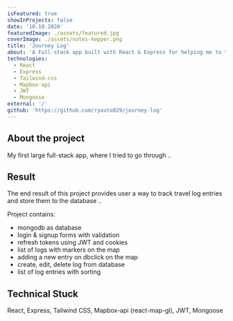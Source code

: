 ```yaml
---
isFeatured: true
showInProjects: false
date: '10.10.2020'
featuredImage: ./assets/featured.jpg
coverImage: ./assets/notes-kepper.png
title: 'Journey Log'
about: 'A Full-stack app built with React & Express for helping me to track places I have visited and displaying them on interactive map'
technologies:
  - React
  - Express
  - Tailwind-css
  - Mapbox-api
  - JWT
  - Mongoose
external: '/'
github: 'https://github.com/ryuuto829/journey-log'
---
```


## About the project

My first large full-stack app, where I tried to go through ..

## Result

The end result of this project provides user a way to track travel log entries and store them to the database ..

Project contains:

- mongodb as database
- login & signup forms with validation
- refresh tokens using JWT and cookies
- list of logs with markers on the map
- adding a new entry on dbclick on the map
- create, edit, delete log from database
- list of log entries with sorting

## Technical Stuck

React, Express, Tailwind CSS, Mapbox-api (react-map-gl), JWT, Mongoose
